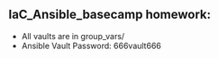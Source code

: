 ## IaC_Ansible_basecamp homework:

- All vaults are in group_vars/
- Ansible Vault Password: 666vault666
